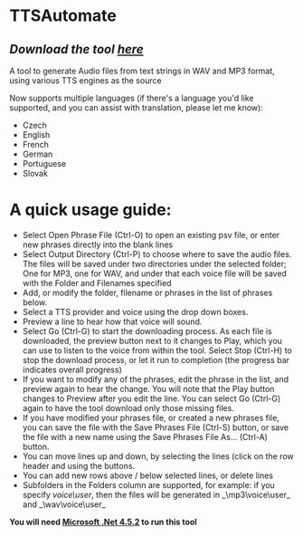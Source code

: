 # TTSAutomate

## _Download the tool [here](http://www.ttsautomate.com)_

A tool to generate Audio files from text strings in WAV and MP3 format, using various TTS engines as the source

Now supports multiple languages (if there's a language you'd like supported, and you can assist with translation, please let me know):

* Czech
* English
* French
* German
* Portuguese
* Slovak

# A quick usage guide:

* Select Open Phrase File (Ctrl-O) to open an existing psv file, or enter new phrases directly into the blank lines
* Select Output Directory (Ctrl-P) to choose where to save the audio files. The files will be saved under two directories under the selected folder; One for MP3, one for WAV, and under that each voice file will be saved with the Folder and Filenames specified
* Add, or modify the folder, filename or phrases in the list of phrases below.
* Select a TTS provider and voice using the drop down boxes.
* Preview a line to hear how that voice will sound.
* Select Go (Ctrl-G) to start the downloading process. As each file is downloaded, the preview button next to it changes to Play, which you can use to listen to the voice from within the tool. Select Stop (Ctrl-H) to stop the download process, or let it run to completion (the progress bar indicates overall progress)
* If you want to modify any of the phrases, edit the phrase in the list, and preview again to hear the change. You will note that the Play button changes to Preview after you edit the line. You can select Go (Ctrl-G) again to have the tool download only those missing files.
* If you have modified your phrases file, or created a new phrases file, you can save the file with the Save Phrases File (Ctrl-S) button, or save the file with a new name using the Save Phrases File As... (Ctrl-A) button.
* You can move lines up and down, by selecting the lines (click on the row header and using the buttons.
* You can add new rows above / below selected lines, or delete lines
* Subfolders in the Folders column are supported, for example: if you specify _voice\user_, then the files will be generated in _<output directory>\mp3\voice\user\_ and _<output directory>\wav\voice\user\_


**You will need [Microsoft .Net 4.5.2](https://www.microsoft.com/en-au/download/details.aspx?id=42643) to run this tool**
